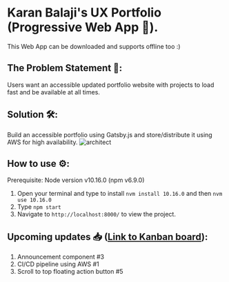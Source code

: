 # Karan Balaji's UX Portfolio (Progressive Web App 📲).
This Web App can be downloaded and supports offline too :)
## The Problem Statement 🔧:
Users want an accessible updated portfolio website with projects to load fast and be available at all times. 

## Solution 🛠️:
Build an accessible portfolio using Gatsby.js and store/distribute it using AWS for high availability. 
![architect](https://user-images.githubusercontent.com/16112411/151412176-59404219-fae9-4aaf-9da1-c23929010f2f.png)

## How to use ⚙️:
Prerequisite: Node version v10.16.0 (npm v6.9.0)
1.  Open your terminal and type to install `nvm install 10.16.0` and then `nvm use 10.16.0`
2. Type `npm start`
3.  Navigate to `http://localhost:8000/` to view the project.

## Upcoming updates 📥 ([Link to Kanban board](https://github.com/karanbalaji/karan-ux-portfolio/projects/1)): 
1.  Announcement component #3 
2.  CI/CD pipeline using AWS #1 
3.  Scroll to top floating action button #5

